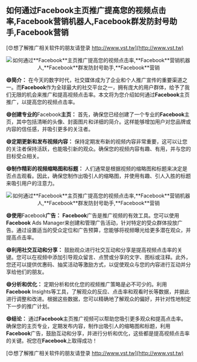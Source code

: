 ## **如何通过**Facebook**主页推广提高您的视频点击率,**Facebook**营销机器人,**Facebook**群发防封号助手,**Facebook**营销**

[😍想了解推广相关软件的朋友请登录 http://www.vst.tw](http://www.vst.tw)

 <center><img src="https://vst.tw/MP4/tuiguang/png/5.png" alt="如何通过**Facebook**主页推广提高您的视频点击率,**Facebook**营销机器人,**Facebook**群发防封号助手,**Facebook**营销"></center>

**😄简介：**
在今天的数字时代，社交媒体成为了企业和个人推广宣传的重要渠道之一。而**Facebook**作为全球最大的社交平台之一，拥有庞大的用户群体，给予了我们无限的机会来推广和提高视频点击率。本文将为您介绍如何通过**Facebook**主页推广，以提高您的视频点击率。

**😄创建专业的**Facebook**主页：**
首先，确保您已经创建了一个专业的**Facebook**主页，其中包括清晰的头像、封面图片和详细的简介。这样能够增加用户对您品牌或内容的信任感，并吸引更多的关注者。

**😄定期更新和发布视频内容：**
保持定期发布新的视频内容非常重要，这可以让您的关注者保持活跃，也能吸引新的观众。确保您的视频内容有趣、有用，并与您的目标受众相关。

**😄制作精彩的视频缩略图和标题：**
人们通常是根据视频的缩略图和标题来决定是否点击观看。因此，确保您制作出吸引人的缩略图，并使用有趣、引人入胜的标题来吸引用户的注意力。

 <center><img src="https://vst.tw/MP4/tuiguang/png/1.png" alt="如何通过**Facebook**主页推广提高您的视频点击率,**Facebook**营销机器人,**Facebook**群发防封号助手,**Facebook**营销"></center>

**😄使用**Facebook**广告：**
**Facebook**广告是推广视频的有效工具。您可以使用**Facebook** Ads Manager来创建和管理广告活动，针对特定的受众群体投放广告。通过设置适当的受众定位和广告预算，您能够将视频曝光给更多潜在观众，并提高点击率。

**😄利用社交互动和分享：**
鼓励观众进行社交互动和分享是提高视频点击率的关键。您可以在视频中添加引导观众留言、点赞或分享的文字、图标或注释。此外，您还可以提供优惠码、抽奖活动等激励方式，以促使观众与您的内容进行互动并分享给他们的朋友。

**😄分析和优化：**
定期分析和优化您的视频推广策略是必不可少的。利用**Facebook** Insights等工具，了解观众的反应、点击率和观看时长等数据，并据此进行调整和改进。根据这些数据，您可以精确地了解观众的偏好，并针对性地制定下一步的推广计划。

**😄结论：**
通过**Facebook**主页推广视频可以帮助您吸引更多观众和提高点击率。确保您的主页专业，定期发布内容，制作出吸引人的缩略图和标题，利用**Facebook**广告，鼓励互动和分享，并进行分析和优化，这些都是提高视频点击率的关键。祝您在**Facebook**上取得成功！

[😍想了解推广相关软件的朋友请登录 http://www.vst.tw](http://www.vst.tw)



